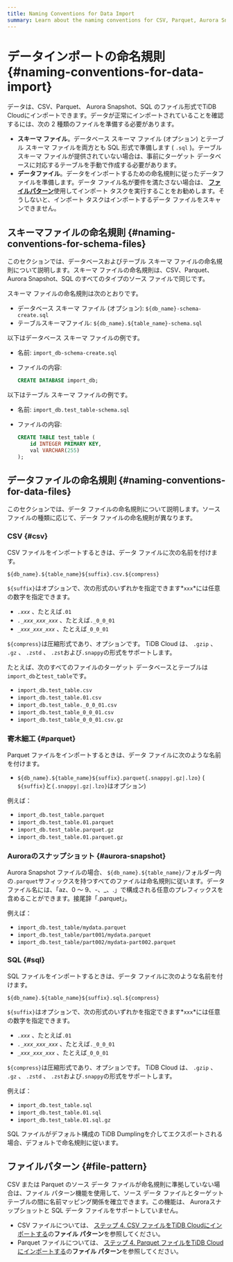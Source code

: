 ```yaml
---
title: Naming Conventions for Data Import
summary: Learn about the naming conventions for CSV, Parquet, Aurora Snapshot, and SQL files during data import.
---
```


# データインポートの命名規則 {#naming-conventions-for-data-import}

データは、CSV、Parquet、 Aurora Snapshot、SQL のファイル形式でTiDB Cloudにインポートできます。データが正常にインポートされていることを確認するには、次の 2 種類のファイルを準備する必要があります。

-   **スキーマ ファイル**。データベース スキーマ ファイル (オプション) とテーブル スキーマ ファイルを両方とも SQL 形式で準備します ( `.sql` )。テーブル スキーマ ファイルが提供されていない場合は、事前にターゲット データベースに対応するテーブルを手動で作成する必要があります。
-   **データファイル**。データをインポートするための命名規則に従ったデータファイルを準備します。データ ファイル名が要件を満たさない場合は、 [<a href="#file-pattern">**ファイルパターン**</a>](#file-pattern)使用してインポート タスクを実行することをお勧めします。そうしないと、インポート タスクはインポートするデータ ファイルをスキャンできません。

## スキーマファイルの命名規則 {#naming-conventions-for-schema-files}

このセクションでは、データベースおよびテーブル スキーマ ファイルの命名規則について説明します。スキーマ ファイルの命名規則は、CSV、Parquet、 Aurora Snapshot、SQL のすべてのタイプのソース ファイルで同じです。

スキーマ ファイルの命名規則は次のとおりです。

-   データベース スキーマ ファイル (オプション): `${db_name}-schema-create.sql`
-   テーブルスキーマファイル: `${db_name}.${table_name}-schema.sql`

以下はデータベース スキーマ ファイルの例です。

-   名前: `import_db-schema-create.sql`
-   ファイルの内容:

    ```sql
    CREATE DATABASE import_db;
    ```

以下はテーブル スキーマ ファイルの例です。

-   名前: `import_db.test_table-schema.sql`
-   ファイルの内容:

    ```sql
    CREATE TABLE test_table (
        id INTEGER PRIMARY KEY,
        val VARCHAR(255)
    );
    ```

## データファイルの命名規則 {#naming-conventions-for-data-files}

このセクションでは、データ ファイルの命名規則について説明します。ソース ファイルの種類に応じて、データ ファイルの命名規則が異なります。

### CSV {#csv}

CSV ファイルをインポートするときは、データ ファイルに次の名前を付けます。

`${db_name}.${table_name}${suffix}.csv.${compress}`

`${suffix}`はオプションで、次の形式のいずれかを指定できます*`xxx`*には任意の数字を指定できます。

-   *`.xxx`* 、たとえば`.01`
-   *`._xxx_xxx_xxx`* 、たとえば`._0_0_01`
-   *`_xxx_xxx_xxx`* 、たとえば`_0_0_01`

`${compress}`は圧縮形式であり、オプションです。 TiDB Cloud は、 `.gzip` 、 `.gz` 、 `.zstd` 、 `.zst`および`.snappy`の形式をサポートします。

たとえば、次のすべてのファイルのターゲット データベースとテーブルは`import_db`と`test_table`です。

-   `import_db.test_table.csv`
-   `import_db.test_table.01.csv`
-   `import_db.test_table._0_0_01.csv`
-   `import_db.test_table_0_0_01.csv`
-   `import_db.test_table_0_0_01.csv.gz`

### 寄木細工 {#parquet}

Parquet ファイルをインポートするときは、データ ファイルに次のような名前を付けます。

-   `${db_name}.${table_name}${suffix}.parquet{.snappy|.gz|.lzo}` ( `${suffix}`と`{.snappy|.gz|.lzo}`はオプション)

例えば：

-   `import_db.test_table.parquet`
-   `import_db.test_table.01.parquet`
-   `import_db.test_table.parquet.gz`
-   `import_db.test_table.01.parquet.gz`

### Auroraのスナップショット {#aurora-snapshot}

Aurora Snapshot ファイルの場合、 `${db_name}.${table_name}/`フォルダー内の`.parquet`サフィックスを持つすべてのファイルは命名規則に従います。データ ファイル名には、「az、0 ～ 9、-、_、.」で構成される任意のプレフィックスを含めることができます。接尾辞「.parquet」。

例えば：

-   `import_db.test_table/mydata.parquet`
-   `import_db.test_table/part001/mydata.parquet`
-   `import_db.test_table/part002/mydata-part002.parquet`

### SQL {#sql}

SQL ファイルをインポートするときは、データ ファイルに次のような名前を付けます。

`${db_name}.${table_name}${suffix}.sql.${compress}`

`${suffix}`はオプションで、次の形式のいずれかを指定できます*`xxx`*には任意の数字を指定できます。

-   *`.xxx`* 、たとえば`.01`
-   *`._xxx_xxx_xxx`* 、たとえば`._0_0_01`
-   *`_xxx_xxx_xxx`* 、たとえば`_0_0_01`

`${compress}`は圧縮形式であり、オプションです。 TiDB Cloud は、 `.gzip` 、 `.gz` 、 `.zstd` 、 `.zst`および`.snappy`の形式をサポートします。

例えば：

-   `import_db.test_table.sql`
-   `import_db.test_table.01.sql`
-   `import_db.test_table.01.sql.gz`

SQL ファイルがデフォルト構成の TiDB Dumplingを介してエクスポートされる場合、デフォルトで命名規則に従います。

## ファイルパターン {#file-pattern}

CSV または Parquet のソース データ ファイルが命名規則に準拠していない場合は、ファイル パターン機能を使用して、ソース データ ファイルとターゲット テーブルの間に名前マッピング関係を確立できます。この機能は、 Auroraスナップショットと SQL データ ファイルをサポートしていません。

-   CSV ファイルについては、 [<a href="/tidb-cloud/import-csv-files.md#step-4-import-csv-files-to-tidb-cloud">ステップ 4. CSV ファイルをTiDB Cloudにインポートする</a>](/tidb-cloud/import-csv-files.md#step-4-import-csv-files-to-tidb-cloud)の**ファイル パターン**を参照してください。
-   Parquet ファイルについては、 [<a href="/tidb-cloud/import-parquet-files.md#step-4-import-parquet-files-to-tidb-cloud">ステップ 4. Parquet ファイルをTiDB Cloudにインポートする</a>](/tidb-cloud/import-parquet-files.md#step-4-import-parquet-files-to-tidb-cloud)の**ファイル パターン**を参照してください。
